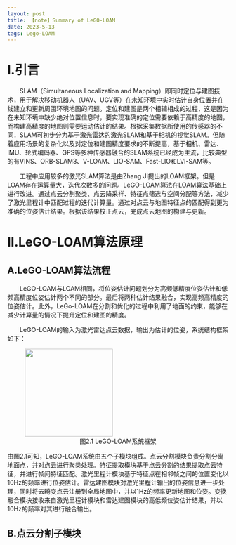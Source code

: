 ```yaml
---
layout: post
title: 【note】Summary of LeGO-LOAM
date: 2023-5-13
tags: Lego-LOAM
---
```


# I.引言

&emsp;&emsp;SLAM（Simultaneous Localization and Mapping）即同时定位与建图技术，用于解决移动机器人（UAV、UGV等）在未知环境中实时估计自身位置并在线建立和更新周围环境地图的问题。定位和建图是两个相辅相成的过程，这是因为在未知环境中缺少绝对位置信息时，要实现准确的定位需要依赖于高精度的地图，而构建高精度的地图则需要运动估计的结果。根据采集数据所使用的传感器的不同，SLAM可初步分为基于激光雷达的激光SLAM和基于相机的视觉SLAM。但随着应用场景的复杂化以及对定位和建图精度要求的不断提高，基于相机、雷达、IMU、轮式编码器、GPS等多种传感器融合的SLAM系统已经成为主流，比较典型的有VINS、ORB-SLAM3、V-LOAM、LIO-SAM、Fast-LIO和LVI-SAM等。

&emsp;&emsp;工程中应用较多的激光SLAM算法是由Zhang Ji提出的LOAM框架。但是LOAM存在运算量大，迭代次数多的问题。LeGO-LOAM算法在LOAM算法基础上进行改进。通过点云分割聚类、点云降采样、特征点筛选与空间分配等方法，减少了激光里程计中匹配过程的迭代计算量。通过对点云与地图特征点的匹配得到更为准确的位姿估计结果。根据该结果校正点云，完成点云地图的构建与更新。

# II.LeGO-LOAM算法原理

## A.LeGO-LOAM算法流程
&emsp;&emsp;LeGO-LOAM与LOAM相同，将位姿估计问题划分为高频低精度位姿估计和低频高精度位姿估计两个不同的部分。最后将两种估计结果融合，实现高频高精度的位姿估计。此外，LeGo-LOAM在分割和优化的过程中利用了地面的约束，能够在减少计算量的情况下提升定位和建图的精度。

&emsp;&emsp;LeGO-LOAM的输入为激光雷达点云数据，输出为估计的位姿，系统结构框架如下：
<figure>
    <img src="https://effun.xyz/images/LeGO-LOAM/算法框架.png" width=200px>
    <center>
    <figcaption>图2.1 LeGO-LOAM系统框架</figcaption>
    </center>
</figure>
由图2.1可知，LeGO-LOAM系统由五个子模块组成。点云分割模块负责分割分离地面点，并对点云进行聚类处理。特征提取模块基于点云分割的结果提取点云特征，并进行帧间特征匹配。激光里程计模块基于特征点在相邻帧之间的位置变化以10Hz的频率进行位姿估计。雷达建图模块对激光里程计输出的位姿信息进一步处理，同时将去畸变点云注册到全局地图中，并以1Hz的频率更新地图和位姿。变换融合模块接收来自激光里程计模块和雷达建图模块的高低频位姿估计结果，并以10Hz的频率对其进行融合输出。

## B.点云分割子模块

&emsp;&emsp;

